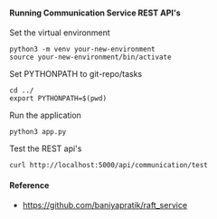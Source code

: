 #### Running Communication Service REST API's

Set the virtual environment
 
```
python3 -m venv your-new-environment
source your-new-environment/bin/activate
```

Set PYTHONPATH to git-repo/tasks

```
cd ../
export PYTHONPATH=$(pwd)
```

Run the application

```
python3 app.py
```

Test the REST api's

```
curl http://localhost:5000/api/communication/test
```

#### Reference

- https://github.com/baniyapratik/raft_service
